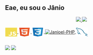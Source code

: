 ## Eae, eu sou o Jânio

<div align="center">
  <a href="https://github.com/Janioel">
  <img height="180em" src="https://github-readme-stats.vercel.app/api?username=Janieol&show_icons=true&theme=dracula&include_all_commits=true&count_private=true"/>
  <img height="180em" src="https://github-readme-stats.vercel.app/api/top-langs/?username=Janioel&layout=compact&langs_count=7&theme=dracula"/>
</div>
<div style="display: inline_block"><br>
  <img align="center" alt="Janioel-Js" height="30" width="40" src="https://raw.githubusercontent.com/devicons/devicon/master/icons/javascript/javascript-plain.svg">
  <img align="center" alt="Janioel-HTML" height="30" width="40" src="https://raw.githubusercontent.com/devicons/devicon/master/icons/html5/html5-original.svg">
  <img align="center" alt="Janioel-CSS" height="30" width="40" src="https://raw.githubusercontent.com/devicons/devicon/master/icons/css3/css3-original.svg">
  <img align="center" alt="Janioel-PHP" height="30" width="40" src="https://img.shields.io/badge/PHP-777BB4?style=for-the-badge&logo=php&logoColor=white">
  <img align="center" alt="Janioel-SQL" height="30" width="40" src="https://raw.githubusercontent.com/devicons/devicon/master/icons/mysql/mysql-original.svg"> 
</div>
  
  ##
  
<div> 
  <a href="https://instagram.com/i_xaniel/" target="_blank"><img src="https://img.shields.io/badge/-Instagram-%23E4405F?style=for-the-badge&logo=instagram&logoColor=white" target="_blank"></a>
  <a href = "paulojanio2004@gmail.com"><img src="https://img.shields.io/badge/-Gmail-%23333?style=for-the-badge&logo=gmail&logoColor=white" target="_blank"></a>
